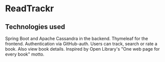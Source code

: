 # ReadTrackr
## Technologies used
Spring Boot and Apache Cassandra in the backend. Thymeleaf for the frontend. Authentication via GitHub-auth. 
Users can track, search or rate a book. Also view book details.
Inspired by Open Library's "One web page for every book" motto.
